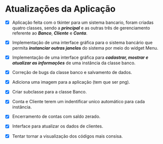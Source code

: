 # Atualizações da Aplicação
- [x] Aplicação feita com o tkinter para um sistema bancario, foram criadas quatro  classes, sendo a ***principal*** e as outras três de gerenciamento referente ao ***Banco***, ***Cliente*** e ***Conta***.

- [x] Implementação de uma interface gráfica para o sistema bancário que permita ***instanciar outras janelas*** do sistema por meio do widget Menu.
- [x] Implementação de uma interface gráfica para ***cadastrar, mostrar e atualizar as informações*** de uma instância da classe banco.
- [x] Correção de bugs da classe banco e salvamento de dados.
- [x] Adiciona uma imagem para a aplicação (tem que ser png).
- [x] Criar subclasse para a classe Banco.
- [x] Conta e Cliente terem um indentificar unico automático para cada instância.
- [x] Encerramento de contas com saldo zerado.
- [x] Interface para atualizar os dados de clientes.
- [x] Tentar tornar a visualização dos códigos mais consisa.
